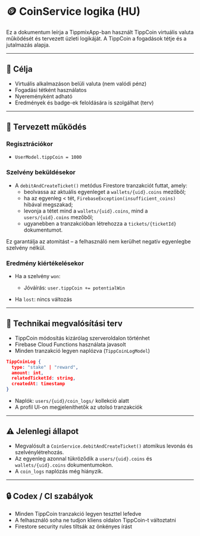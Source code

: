 # 🪙 CoinService logika (HU)

Ez a dokumentum leírja a TippmixApp-ban használt TippCoin virtuális valuta működését és tervezett üzleti logikáját.
A TippCoin a fogadások tétje és a jutalmazás alapja.

---

## 🎯 Célja

- Virtuális alkalmazáson belüli valuta (nem valódi pénz)
- Fogadási tétként használatos
- Nyereményként adható
- Eredmények és badge-ek feloldására is szolgálhat (terv)

---

## 🧠 Tervezett működés

### Regisztrációkor

- `UserModel.tippCoin = 1000`

### Szelvény beküldésekor

- A `debitAndCreateTicket()` metódus Firestore tranzakciót futtat, amely:
  - beolvassa az aktuális egyenleget a `wallets/{uid}.coins` mezőből;
  - ha az egyenleg < tét, `FirebaseException(insufficient_coins)` hibával megszakad;
  - levonja a tétet mind a `wallets/{uid}.coins`, mind a `users/{uid}.coins` mezőből;
  - ugyanebben a tranzakcióban létrehozza a `tickets/{ticketId}` dokumentumot.

Ez garantálja az atomitást – a felhasználó nem kerülhet negatív egyenlegbe szelvény nélkül.

### Eredmény kiértékelésekor

- Ha a szelvény `won`:

  - Jóváírás: `user.tippCoin += potentialWin`
- Ha `lost`: nincs változás

---

## 🧾 Technikai megvalósítási terv

- TippCoin módosítás kizárólag szerveroldalon történhet
- Firebase Cloud Functions használata javasolt
- Minden tranzakció legyen naplózva (`TippCoinLogModel`)

```json
TippCoinLog {
  type: "stake" | "reward",
  amount: int,
  relatedTicketId: string,
  createdAt: timestamp
}
```

- Naplók: `users/{uid}/coin_logs/` kollekció alatt
- A profil UI-on megjeleníthetők az utolsó tranzakciók

---

## ⚠️ Jelenlegi állapot

- Megvalósult a `CoinService.debitAndCreateTicket()` atomikus levonás és szelvénylétrehozás.
- Az egyenleg azonnal tükröződik a `users/{uid}.coins` és `wallets/{uid}.coins` dokumentumokon.
- A `coin_logs` naplózás még hiányzik.

---

## 🔒 Codex / CI szabályok

- Minden TippCoin tranzakció legyen teszttel lefedve
- A felhasználó soha ne tudjon kliens oldalon TippCoin-t változtatni
- Firestore security rules tiltsák az önkényes írást

